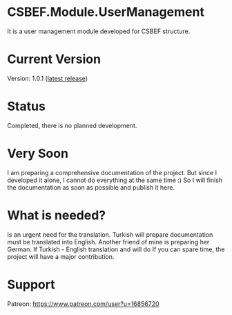 # CSBEF.Module.UserManagement
It is a user management module developed for CSBEF structure.

# Current Version
Version: 1.0.1 ([latest release](https://github.com/mkurak/CSBEF.Module.UserManagement/releases/tag/1.0.1))

# Status
Completed, there is no planned development.

# Very Soon
I am preparing a comprehensive documentation of the project. But since I developed it alone, I cannot do everything at the same time :) So I will finish the documentation as soon as possible and publish it here.

# What is needed?
Is an urgent need for the translation. Turkish will prepare documentation must be translated into English. Another friend of mine is preparing her German. If Turkish - English translation and will do If you can spare time, the project will have a major contribution.

# Support
Patreon: https://www.patreon.com/user?u=16856720
